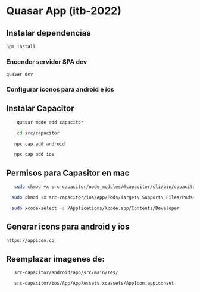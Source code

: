# Quasar App (itb-2022)

## Instalar dependencias

```bash
npm install
```

### Encender servidor SPA dev

```bash
quasar dev
```

### Configurar iconos para android e ios

## Instalar Capacitor

```bash
	quasar mode add capacitor
```
```bash
	cd src/capacitor
```
```bash
   npx cap add android
```
```bash
   npx cap add ios
```

## Permisos para Capasitor en mac

```bash
   sudo chmod +x src-capacitor/node_modules/@capacitor/cli/bin/capacitor
```
```bash
  sudo chmod +x src-capacitor/ios/App/Pods/Target\ Support\ Files/Pods-App/Pods-App-frameworks.sh
```
```bash
  sudo xcode-select -s /Applications/Xcode.app/Contents/Developer
```

## Generar icons para android y ios
```bash
https://appicon.co
```

## Reemplazar imagenes de:

```bash
   src-capacitor/android/app/src/main/res/
```
```bash
   src-capacitor/ios/App/App/Assets.xcassets/AppIcon.appiconset
```